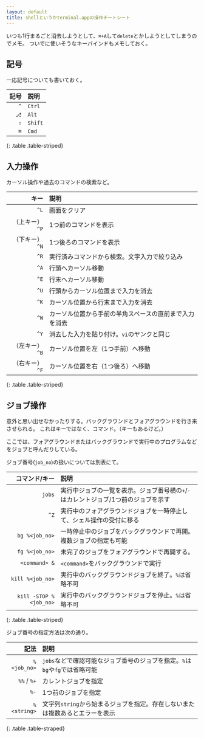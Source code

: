 ```yaml
---
layout: default
title: shellというかterminal.appの操作チートシート
---
```


いつも1行まるごと消去しようとして、`⌘+A`して`delete`とかしようとしてしまうのでメモ。
ついでに使いそうなキーバインドもメモしておく。

## 記号

一応記号についても書いておく。

| 記号  | 説明   |
|-----:|:----   |
| `^`  |`Ctrl` |
| `⎇` |`Alt`  |
| `⇧`  |`Shift` |
| `⌘`  |`Cmd`  |
{: .table .table-striped}


## 入力操作

カーソル操作や過去のコマンドの検索など。

| キー          | 説明        |
|-------------:|:------------|
| `^L`         | 画面をクリア |
| （上キー）`^P` | 1つ前のコマンドを表示 |
| （下キー）`^N` | 1つ後ろのコマンドを表示 |
| `^R`         | 実行済みコマンドから検索。文字入力で絞り込み |
| `^A`         | 行頭へカーソル移動 |
| `^E`         | 行末へカーソル移動 |
| `^U`         | 行頭からカーソル位置まで入力を消去 |
| `^K`         | カーソル位置から行末まで入力を消去 |
| `^W`         | カーソル位置から手前の半角スペースの直前まで入力を消去 |
| `^Y`         | 消去した入力を貼り付け。`vi`のヤンクと同じ |
| （左キー）`^B` | カーソル位置を左（1つ手前）へ移動 |
| （右キー）`^F` | カーソル位置を右（1つ後ろ）へ移動 |
{: .table .table-striped}

## ジョブ操作

意外と思い出せなかったりする。バックグラウンドとフォアグラウンドを行き来させられる。
これはキーではなく、コマンド。（キーもあるけど。）

ここでは、フォアグラウンドまたはバックグラウンドで実行中のプログラムなどをジョブと呼んだりしている。

ジョブ番号(`job_no`)の扱いについては別表にて。

| コマンド/キー            | 説明          |
|-----------------------:|:--------------|
| `jobs`                 | 実行中ジョブの一覧を表示。ジョブ番号横の`+`/`-`はカレントジョブ/1つ前のジョブを示す |
| `^Z`                   | 実行中のフォアグラウンドジョブを一時停止して、シェル操作の受付に移る |
| `bg %<job_no>`         | 一時停止中のジョブをバックグラウンドで再開。複数ジョブの指定も可能 |
| `fg %<job_no>`         | 未完了のジョブをフォアグラウンドで再開する。|
| `<command> &`          | `<command>`をバックグラウンドで実行 |
| `kill %<job_no>`       | 実行中のバックグラウンドジョブを終了。`%`は省略不可 |
| `kill -STOP %<job_no>` | 実行中のバックグラウンドジョブを停止。`%`は省略不可 |
{: .table .table-striped}

ジョブ番号の指定方法は次の通り。

| 記法         | 説明     |
|------------:|:------- |
| `%<job_no>` | `jobs`などで確認可能なジョブ番号のジョブを指定。`%`は`bg`や`fg`では省略可能 |
| `%%` / `%+` | カレントジョブを指定 |
| `%-`        | 1つ前のジョブを指定 |
| `%<string>` | 文字列`string`から始まるジョブを指定。存在しないまたは複数あるとエラーを表示 |
{: .table .table-straped}